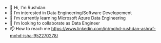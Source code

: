 - 👋 Hi, I’m Rushdan
- 👀 I’m interested in Data Engineering/Software Developement
- 🌱 I’m currently learning Microsoft Azure Data Engineering
- 💞️ I’m looking to collaborate as Data Engineer
- 📫 How to reach me https://www.linkedin.com/in/mohd-rushdan-ashraf-mohd-isha-952270278/

<!---
Matdan04/Matdan04 is a ✨ special ✨ repository because its `README.md` (this file) appears on your GitHub profile.
You can click the Preview link to take a look at your changes.
--->
